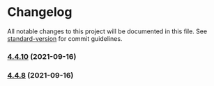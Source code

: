 # Changelog

All notable changes to this project will be documented in this file. See [standard-version](https://github.com/conventional-changelog/standard-version) for commit guidelines.

### [4.4.10](https://github.com/JustDams/faceitFinder/compare/v4.4.9...v4.4.10) (2021-09-16)

### [4.4.8](https://github.com/JustDams/faceitFinder/compare/v4.4.7...v4.4.8) (2021-09-16)
